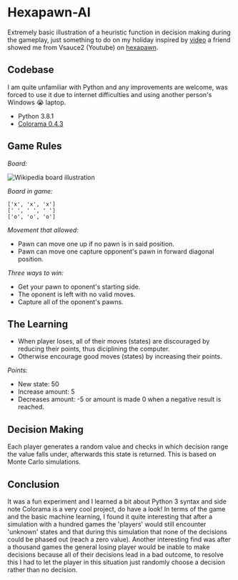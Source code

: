 # Hexapawn-AI
Extremely basic illustration of a heuristic function in decision making during the gameplay, just something to do on my holiday inspired by [video](https://www.youtube.com/watch?v=sw7UAZNgGg8) a friend showed me from Vsauce2 (Youtube) on [hexapawn](https://en.wikipedia.org/wiki/Hexapawn).

## Codebase
I am quite unfamiliar with Python and any improvements are welcome, was forced to use it due to internet difficulties and using another person's Windows :sob: laptop.
- Python 3.8.1
- [Colorama 0.4.3](https://github.com/tartley/colorama)

## Game Rules
_Board:_

![Wikipedia board illustration](https://upload.wikimedia.org/wikipedia/commons/a/a1/Hexapawn.png)

_Board in game:_

```
['x', 'x', 'x']
[' ', ' ', ' ']
['o', 'o', 'o']
```

_Movement that allowed:_ 
- Pawn can move one up if no pawn is in said position.
- Pawn can move one capture opponent's pawn in forward diagonal position.

_Three ways to win:_
- Get your pawn to oponent's starting side.
- The oponent is left with no valid moves.
- Capture all of the oponent's pawns.

## The Learning
- When player loses, all of their moves (states) are discouraged by reducing their points, thus diciplining the computer. 
- Otherwise encourage good moves (states) by increasing their points.

_Points:_
- New state: 50
- Increase amount: 5
- Decreases amount: -5 or amount is made 0 when a negative result is reached.

## Decision Making
Each player generates a random value and checks in which decision range the value falls under, afterwards this state is returned. This is based on Monte Carlo simulations.

## Conclusion
It was a fun experiment and I learned a bit about Python 3 syntax and side note Colorama is a very cool project, do have a look! In terms of the game and the basic machine learning, I found it quite interesting that after a simulation with a hundred games the 'players' would still encounter 'unknown' states and that during this simulation that none of the decisions could be phased out (reach a zero value). Another interesting find was after a thousand games the general losing player would be inable to make decisions because all of their decisions lead in a bad outcome, to resolve this I had to let the player in this situation just randomly choose a decision rather than no decision.
